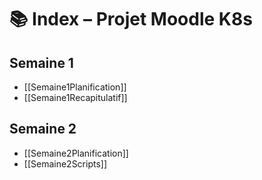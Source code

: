 # 📚 Index – Projet Moodle K8s

## Semaine 1
- [[Semaine1Planification]]
- [[Semaine1Recapitulatif]]

## Semaine 2
- [[Semaine2Planification]]
- [[Semaine2Scripts]]
